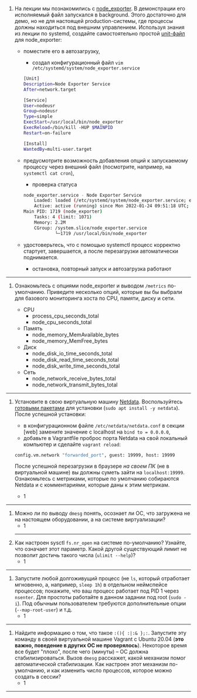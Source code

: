 1. На лекции мы познакомились с [node_exporter](https://github.com/prometheus/node_exporter/releases). В демонстрации его исполняемый файл запускался в background. Этого достаточно для демо, но не для настоящей production-системы, где процессы должны находиться под внешним управлением. Используя знания из лекции по systemd, создайте самостоятельно простой [unit-файл](https://www.freedesktop.org/software/systemd/man/systemd.service.html) для node_exporter:

    * поместите его в автозагрузку,
        - создал конфигурационный файл `vim /etc/systemd/system/node_exporter.service`

        ```bash
        [Unit]
        Description=Node Exporter Service
        After=network.target

        [Service]
        User=nodeusr
        Group=nodeusr
        Type=simple
        ExecStart=/usr/local/bin/node_exporter
        ExecReload=/bin/kill -HUP $MAINPID
        Restart=on-failure

        [Install]
        WantedBy=multi-user.target
        ```
    * предусмотрите возможность добавления опций к запускаемому процессу через внешний файл (посмотрите, например, на `systemctl cat cron`),
        - проверка статуса
        ```bash
        node_exporter.service - Node Exporter Service
            Loaded: loaded (/etc/systemd/system/node_exporter.service; enabled; vendor preset: enabled)
            Active: active (running) since Mon 2022-01-24 09:51:18 UTC; 4min 28s ago
        Main PID: 1719 (node_exporter)
            Tasks: 4 (limit: 1071)
            Memory: 2.2M
            CGroup: /system.slice/node_exporter.service
                    └─1719 /usr/local/bin/node_exporter
        ```
    * удостоверьтесь, что с помощью systemctl процесс корректно стартует, завершается, а после перезагрузки автоматически поднимается.
        - остановка, повторный запуск и автозагрузка работают


___

1. Ознакомьтесь с опциями node_exporter и выводом `/metrics` по-умолчанию. Приведите несколько опций, которые вы бы выбрали для базового мониторинга хоста по CPU, памяти, диску и сети.

    - CPU
        - process_cpu_seconds_total
        - node_cpu_seconds_total
    - Память
        - node_memory_MemAvailable_bytes
        - node_memory_MemFree_bytes
    - Диск
        - node_disk_io_time_seconds_total
        - node_disk_read_time_seconds_total
        - node_disk_write_time_seconds_total
    - Сеть
        - node_network_receive_bytes_total
        - node_network_transmit_bytes_total

___

1. Установите в свою виртуальную машину [Netdata](https://github.com/netdata/netdata). Воспользуйтесь [готовыми пакетами](https://packagecloud.io/netdata/netdata/install) для установки (`sudo apt install -y netdata`). После успешной установки:
    * в конфигурационном файле `/etc/netdata/netdata.conf` в секции [web] замените значение с localhost на `bind to = 0.0.0.0`,
    * добавьте в Vagrantfile проброс порта Netdata на свой локальный компьютер и сделайте `vagrant reload`:

    ```bash
    config.vm.network "forwarded_port", guest: 19999, host: 19999
    ```

    После успешной перезагрузки в браузере *на своем ПК* (не в виртуальной машине) вы должны суметь зайти на `localhost:19999`. Ознакомьтесь с метриками, которые по умолчанию собираются Netdata и с комментариями, которые даны к этим метрикам.

    - 1

___

1. Можно ли по выводу `dmesg` понять, осознает ли ОС, что загружена не на настоящем оборудовании, а на системе виртуализации?
    - 1
    ___
1. Как настроен sysctl `fs.nr_open` на системе по-умолчанию? Узнайте, что означает этот параметр. Какой другой существующий лимит не позволит достичь такого числа (`ulimit --help`)?
    - 1

___
1. Запустите любой долгоживущий процесс (не `ls`, который отработает мгновенно, а, например, `sleep 1h`) в отдельном неймспейсе процессов; покажите, что ваш процесс работает под PID 1 через `nsenter`. Для простоты работайте в данном задании под root (`sudo -i`). Под обычным пользователем требуются дополнительные опции (`--map-root-user`) и т.д.
    - 1

___
1. Найдите информацию о том, что такое `:(){ :|:& };:`. Запустите эту команду в своей виртуальной машине Vagrant с Ubuntu 20.04 (**это важно, поведение в других ОС не проверялось**). Некоторое время все будет "плохо", после чего (минуты) – ОС должна стабилизироваться. Вызов `dmesg` расскажет, какой механизм помог автоматической стабилизации. Как настроен этот механизм по-умолчанию, и как изменить число процессов, которое можно создать в сессии?
    - 1

___